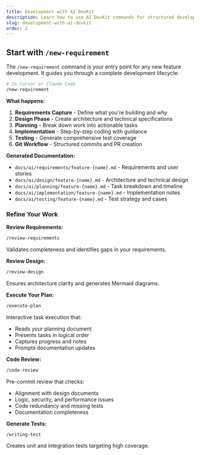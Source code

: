 ```yaml
---
title: Development with AI DevKit
description: Learn how to use AI DevKit commands for structured development workflows
slug: development-with-ai-devkit
order: 2
---
```


## Start with `/new-requirement`

The `/new-requirement` command is your entry point for any new feature development. It guides you through a complete development lifecycle:

```bash
# In Cursor or Claude Code
/new-requirement
```

**What happens:**
1. **Requirements Capture** - Define what you're building and why
2. **Design Phase** - Create architecture and technical specifications  
3. **Planning** - Break down work into actionable tasks
4. **Implementation** - Step-by-step coding with guidance
5. **Testing** - Generate comprehensive test coverage
6. **Git Workflow** - Structured commits and PR creation

**Generated Documentation:**
- `docs/ai/requirements/feature-{name}.md` - Requirements and user stories
- `docs/ai/design/feature-{name}.md` - Architecture and technical design
- `docs/ai/planning/feature-{name}.md` - Task breakdown and timeline
- `docs/ai/implementation/feature-{name}.md` - Implementation notes
- `docs/ai/testing/feature-{name}.md` - Test strategy and cases

### Refine Your Work

**Review Requirements:**
```bash
/review-requirements
```
Validates completeness and identifies gaps in your requirements.

**Review Design:**
```bash
/review-design
```
Ensures architecture clarity and generates Mermaid diagrams.

**Execute Your Plan:**
```bash
/execute-plan
```
Interactive task execution that:
- Reads your planning document
- Presents tasks in logical order
- Captures progress and notes
- Prompts documentation updates

**Code Review:**
```bash
/code-review
```
Pre-commit review that checks:
- Alignment with design documents
- Logic, security, and performance issues
- Code redundancy and missing tests
- Documentation completeness

**Generate Tests:**
```bash
/writing-test
```
Creates unit and integration tests targeting high coverage.